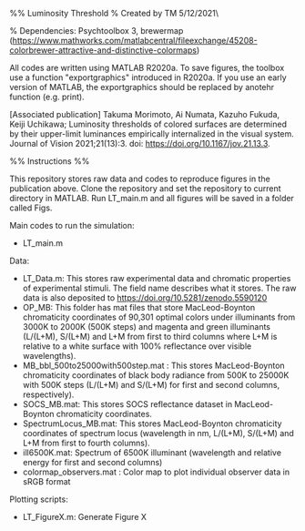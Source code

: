 %% Luminosity Threshold
% Created by TM 5/12/2021\

% Dependencies: Psychtoolbox 3, brewermap (https://www.mathworks.com/matlabcentral/fileexchange/45208-colorbrewer-attractive-and-distinctive-colormaps) 

All codes are written using MATLAB R2020a.
To save figures, the toolbox use a function "exportgraphics" introduced in R2020a.
If you use an early version of MATLAB, the exportgraphics should be replaced by anotehr function (e.g. print).

[Associated publication]
Takuma Morimoto, Ai Numata, Kazuho Fukuda, Keiji Uchikawa; Luminosity thresholds of colored surfaces are determined by their upper-limit luminances empirically internalized in the visual system. Journal of Vision 2021;21(13):3. doi: https://doi.org/10.1167/jov.21.13.3.

%% Instructions %%

This repository stores raw data and codes to reproduce figures in the publication above.
Clone the repository and set the repository to current directory in MATLAB.
Run LT_main.m and all figures will be saved in a folder called Figs.

Main codes to run the simulation:
- LT_main.m

Data:
- LT_Data.m: This stores raw experimental data and chromatic properties of experimental stimuli. The field name describes what it stores. The raw data is also deposited to https://doi.org/10.5281/zenodo.5590120
- OP_MB: This folder has mat files that store MacLeod-Boynton chromaticity coordinates of 90,301 optimal colors under illuminants from 3000K to 2000K (500K steps) and magenta and green illuminants (L/(L+M), S/(L+M) and L+M from first to third columns where L+M is relative to a white surface with 100% reflectance over visible wavelengths).
- MB_bbl_500to25000with500step.mat : This stores MacLeod-Boynton chromaticity coordinates of black body radiance from 500K to 25000K with 500K steps (L/(L+M) and S/(L+M) for first and second columns, respectively).
- SOCS_MB.mat: This stores SOCS reflectance dataset in MacLeod-Boynton chromaticity coordinates.
- SpectrumLocus_MB.mat: This stores MacLeod-Boynton chromaticity coordinates of spectrum locus (wavelength in nm, L/(L+M), S/(L+M) and L+M from first to fourth columns).
- ill6500K.mat: Spectrum of 6500K illuminant (wavelength and relative energy for first and second columns)
- colormap_observers.mat : Color map to plot individual observer data in sRGB format

Plotting scripts:
- LT_FigureX.m: Generate Figure X

